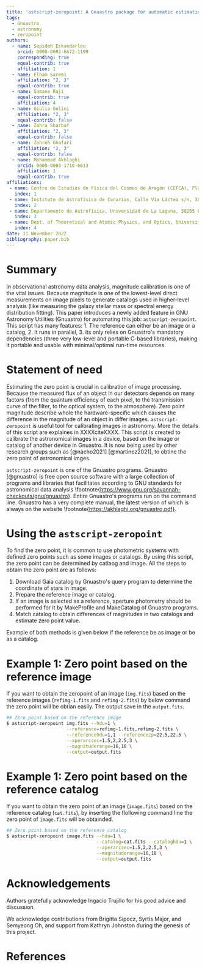```yaml
---
title: 'astscript-zeropoint: A Gnuastro package for automatic estimation of zeropoint in astronomical imaging'
tags:
  - Gnuastro
  - astronomy
  - zeropoint
authors:
  - name: Sepideh Eskandarlou
    orcid: 0000-0002-6672-1199
    corresponding: true
    equal-contrib: true
    affiliation: 1
  - name: Elham Saremi
    affiliation: "2, 3"
    equal-contrib: true
  - name: Samane Raji
    equal-contrib: true
    affiliation: 4
  - name: Giulia Golini
    affiliation: "2, 3"
    equal-contrib: false
  - name: Zahra Sharbaf
    affiliation: "2, 3"
    equal-contrib: false
  - name: Zohreh Ghafari
    affiliation: "2, 3"
    equal-contrib: false
  - name: Mohammad Akhlaghi
    orcid: 0000-0003-1710-6613
    affiliation: 1
    equal-contrib: true
affiliations:
 - name: Centro de Estudios de Física del Cosmos de Aragón (CEFCA), Plaza San Juan 1, 44001 Teruel, Spain
   index: 1
 - name: Instituto de Astrofísica de Canarias, Calle Vía Láctea s/n, 38205 La Laguna, Spain
   index: 2
 - name: Departamento de Astrofísica, Universidad de La Laguna, 38205 La Laguna, Spain
   index: 3
 - name: Dept. of Theoretical and Atomic Physics, and Optics, University of Valladolid, Spain
   index: 4
date: 11 November 2022
bibliography: paper.bib
---
```






# Summary
In observational astronomy data analysis, magnitude calibration is one of the vital issues.
Because magnitude is one of the lowest-level direct measurements on image pixels to generate catalogs used in higher-level analysis (like measuring the galaxy stellar mass or spectral energy distribution fitting).
This paper introduces a newly added feature in GNU Astronomy Utilities (Gnuastro) for automating this job: `astscript-zeropoint`.
This script has many features: 1. The reference can either be an image or a catalog, 2. It runs in parallel, 3. its only relies on Gnuastro's mandatory dependencies (three very low-level and portable C-based libraries), making it portable and usable with minimal/optimal run-time resources.


# Statement of need

Estimating the zero point is crucial in calibration of image processing.
Because the measured flux of an object in our detectors depends on many factors (from the quantum efficiency of each pixel, to the transmission curve of the filter, to the optical system, to the atmosphere).
Zero point magnitude describe whole the hardware-specific which causes the difference in the magnitude of an object in differ images.
`astscript-zeropoint` is useful tool for calibrating images in astronomy.
More the details of this script are explaines in XXXXciteXXXX.
This script is created to calibrate the astronomical images in a device, based on the image or catalog of another device in Gnuastro.
It is now being used by other research groups such as [@nacho2021] [@martinez2021], to obtine the zero point of astronomical imges.

`astscript-zeropoint` is one of the Gnuastro programs.
Gnuastro [@gnuastro] is free open source software with a large collection of programs and libraries that facilitates according to GNU standards for astronomical data analysis \footnote{https://www.gnu.org/savannah-checkouts/gnu/gnuastro}.
Entire Gnuastro's programs run on the command line.
Gnuastro has a very complete manual, the latest version of which is always on the website \footnote{https://akhlaghi.org/gnuastro.pdf}.

# Using the `astscript-zeropoint`
To find the zero point, it is common to use photometric systems with defined zero points such as some images or catalogs. By using this script, the zero point can be determined by catlaog and image.
All the steps to obtain the zero point are as follows:

1. Download Gaia catalog by Gnuastro's query program to determine the coordinate of stars in image.
2. Prepare the reference image or catalog.
3. If an image is selected as a reference, aperture photometry should be performed for it by MakeProfile and MakeCatalog of Gnuastro programs.
4. Match catalog to obtain differences of magnitudes in two catalogs and estimate zero point value.

Example of both methods is given below if the reference be as image or be as a catalog.

# Example 1: Zero point based on the reference image

If you want to obtain the zeropoint of an image (`img.fits`) based on the reference images (`refimg-1.fits` and `refimg-2.fits`) by below command the zero point will be obtian easily. The output save in the `output.fits`.

```bash
## Zero point based on the reference image
$ astscript-zeropoint img.fits --hdu=1 \
                      --reference=refimg-1.fits,refimg-2.fits \
                      --referencehdu=1,1 --referencezp=22.5,22.5 \
                      --aperarcsec=1.5,2,2.5,3 \
                      --magnituderange=16,18 \
                      --output=output.fits
```

# Example 1: Zero point based on the reference catalog

If you want to obtain the zero point of an image (`image.fits`) based on the reference catalog (`cat.fits`), by inserting the flollowing command line the zero point of `image.fits` will be obtainded.

```bash
## Zero point based on the reference catalog
$ astscript-zeropoint image.fits --hdu=1 \
                                 --catalog=cat.fits --cataloghdu=1 \
                                 --aperarcsec=1.5,2,2.5,3 \
                                 --magnituderange=16,18 \
                                 --output=output.fits
```


# Acknowledgements
Authors gratefully acknowledge Ingacio Trujillo for his good advice and discussion.

We acknowledge contributions from Brigitta Sipocz, Syrtis Major, and Semyeong
Oh, and support from Kathryn Johnston during the genesis of this project.





# References
